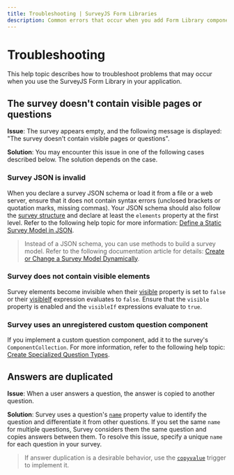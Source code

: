 ```yaml
---
title: Troubleshooting | SurveyJS Form Libraries
description: Common errors that occur when you add Form Library component to your app and the ways to troubleshoot them.
---
```

# Troubleshooting

This help topic describes how to troubleshoot problems that may occur when you use the SurveyJS Form Library in your application.

## The survey doesn't contain visible pages or questions

**Issue**: The survey appears empty, and the following message is displayed: "The survey doesn't contain visible pages or questions".

**Solution**: You may encounter this issue in one of the following cases described below. The solution depends on the case.

### Survey JSON is invalid

When you declare a survey JSON schema or load it from a file or a web server, ensure that it does not contain syntax errors (unclosed brackets or quotation marks, missing commas). Your JSON schema should also follow the [survey structure](https://surveyjs.io/form-library/documentation/design-survey-create-a-simple-survey#survey-structure) and declare at least the `elements` property at the first level. Refer to the following help topic for more information: [Define a Static Survey Model in JSON](https://surveyjs.io/form-library/documentation/design-survey-create-a-simple-survey#define-a-static-survey-model-in-json).

> Instead of a JSON schema, you can use methods to build a survey model. Refer to the following documentation article for details: [Create or Change a Survey Model Dynamically](https://surveyjs.io/form-library/documentation/design-survey-create-a-simple-survey#create-or-change-a-survey-model-dynamically).

### Survey does not contain visible elements

Survey elements become invisible when their [visible](https://surveyjs.io/form-library/documentation/question#visible) property is set to `false` or their [visibleIf](https://surveyjs.io/form-library/documentation/question#visibleIf) expression evaluates to `false`. Ensure that the `visible` property is enabled and the `visibleIf` expressions evaluate to `true`.

### Survey uses an unregistered custom question component

If you implement a custom question component, add it to the survey's `ComponentCollection`. For more information, refer to the following help topic: [Create Specialized Question Types](https://surveyjs.io/survey-creator/documentation/create-specialized-question-types).

## Answers are duplicated

**Issue**: When a user answers a question, the answer is copied to another question.

**Solution**: Survey uses a question's [`name`](https://surveyjs.io/form-library/documentation/question#name) property value to identify the question and differentiate it from other questions. If you set the same `name` for multiple questions, Survey considers them the same question and copies answers between them. To resolve this issue, specify a unique `name` for each question in your survey.

> If answer duplication is a desirable behavior, use the [`copyvalue`](https://surveyjs.io/form-library/documentation/design-survey-conditional-logic#copyvalue) trigger to implement it.